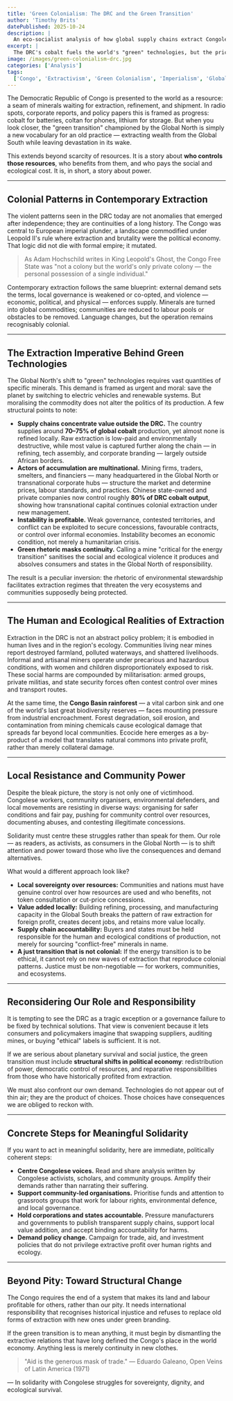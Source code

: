 ```yaml
---
title: 'Green Colonialism: The DRC and the Green Transition'
author: 'Timothy Brits'
datePublished: 2025-10-24
description: |
  An eco-socialist analysis of how global supply chains extract Congolese life and land for the Global North's "green" transition.
excerpt: |
  The DRC's cobalt fuels the world's "green" technologies, but the price is paid by its people and ecosystems. This post traces how colonial extraction survives inside the green transition.
image: /images/green-colonialism-drc.jpg
categories: ['Analysis']
tags:
  ['Congo', 'Extractivism', 'Green Colonialism', 'Imperialism', 'Global South']
---
```


The Democratic Republic of Congo is presented to the world as a resource: a seam of minerals waiting for extraction, refinement, and shipment. In radio spots, corporate reports, and policy papers this is framed as progress: cobalt for batteries, coltan for phones, lithium for storage. But when you look closer, the "green transition" championed by the Global North is simply a new vocabulary for an old practice — extracting wealth from the Global South while leaving devastation in its wake.

This extends beyond scarcity of resources. It is a story about **who controls those resources**, who benefits from them, and who pays the social and ecological cost. It is, in short, a story about power.

---

## Colonial Patterns in Contemporary Extraction

The violent patterns seen in the DRC today are not anomalies that emerged after independence; they are continuities of a long history. The Congo was central to European imperial plunder, a landscape commodified under Leopold II's rule where extraction and brutality were the political economy. That logic did not die with formal empire; it mutated.

> As Adam Hochschild writes in King Leopold's Ghost, the Congo Free State was "not a colony but the world's only private colony — the personal possession of a single individual."

Contemporary extraction follows the same blueprint: external demand sets the terms, local governance is weakened or co-opted, and violence — economic, political, and physical — enforces supply. Minerals are turned into global commodities; communities are reduced to labour pools or obstacles to be removed. Language changes, but the operation remains recognisably colonial.

---

## The Extraction Imperative Behind Green Technologies

The Global North's shift to "green" technologies requires vast quantities of specific minerals. This demand is framed as urgent and moral: save the planet by switching to electric vehicles and renewable systems. But moralising the commodity does not alter the politics of its production. A few structural points to note:

- **Supply chains concentrate value outside the DRC.** The country supplies around **70–75% of global cobalt** production, yet almost none is refined locally. Raw extraction is low-paid and environmentally destructive, while most value is captured further along the chain — in refining, tech assembly, and corporate branding — largely outside African borders.
- **Actors of accumulation are multinational.** Mining firms, traders, smelters, and financiers — many headquartered in the Global North or transnational corporate hubs — structure the market and determine prices, labour standards, and practices. Chinese state-owned and private companies now control roughly **80% of DRC cobalt output**, showing how transnational capital continues colonial extraction under new management.
- **Instability is profitable.** Weak governance, contested territories, and conflict can be exploited to secure concessions, favourable contracts, or control over informal economies. Instability becomes an economic condition, not merely a humanitarian crisis.
- **Green rhetoric masks continuity.** Calling a mine "critical for the energy transition" sanitises the social and ecological violence it produces and absolves consumers and states in the Global North of responsibility.

The result is a peculiar inversion: the rhetoric of environmental stewardship facilitates extraction regimes that threaten the very ecosystems and communities supposedly being protected.

---

## The Human and Ecological Realities of Extraction

Extraction in the DRC is not an abstract policy problem; it is embodied in human lives and in the region's ecology. Communities living near mines report destroyed farmland, polluted waterways, and shattered livelihoods. Informal and artisanal miners operate under precarious and hazardous conditions, with women and children disproportionately exposed to risk. These social harms are compounded by militarisation: armed groups, private militias, and state security forces often contest control over mines and transport routes.

At the same time, the **Congo Basin rainforest** — a vital carbon sink and one of the world's last great biodiversity reserves — faces mounting pressure from industrial encroachment. Forest degradation, soil erosion, and contamination from mining chemicals cause ecological damage that spreads far beyond local communities. Ecocide here emerges as a by-product of a model that translates natural commons into private profit, rather than merely collateral damage.

---

## Local Resistance and Community Power

Despite the bleak picture, the story is not only one of victimhood. Congolese workers, community organisers, environmental defenders, and local movements are resisting in diverse ways: organising for safer conditions and fair pay, pushing for community control over resources, documenting abuses, and contesting illegitimate concessions.

Solidarity must centre these struggles rather than speak for them. Our role — as readers, as activists, as consumers in the Global North — is to shift attention and power toward those who live the consequences and demand alternatives.

What would a different approach look like?

- **Local sovereignty over resources:** Communities and nations must have genuine control over how resources are used and who benefits, not token consultation or cut-price concessions.
- **Value added locally:** Building refining, processing, and manufacturing capacity in the Global South breaks the pattern of raw extraction for foreign profit, creates decent jobs, and retains more value locally.
- **Supply chain accountability:** Buyers and states must be held responsible for the human and ecological conditions of production, not merely for sourcing "conflict-free" minerals in name.
- **A just transition that is not colonial:** If the energy transition is to be ethical, it cannot rely on new waves of extraction that reproduce colonial patterns. Justice must be non-negotiable — for workers, communities, and ecosystems.

---

## Reconsidering Our Role and Responsibility

It is tempting to see the DRC as a tragic exception or a governance failure to be fixed by technical solutions. That view is convenient because it lets consumers and policymakers imagine that swapping suppliers, auditing mines, or buying "ethical" labels is sufficient. It is not.

If we are serious about planetary survival and social justice, the green transition must include **structural shifts in political economy**: redistribution of power, democratic control of resources, and reparative responsibilities from those who have historically profited from extraction.

We must also confront our own demand. Technologies do not appear out of thin air; they are the product of choices. Those choices have consequences we are obliged to reckon with.

---

## Concrete Steps for Meaningful Solidarity

If you want to act in meaningful solidarity, here are immediate, politically coherent steps:

- **Centre Congolese voices.** Read and share analysis written by Congolese activists, scholars, and community groups. Amplify their demands rather than narrating their suffering.
- **Support community-led organisations.** Prioritise funds and attention to grassroots groups that work for labour rights, environmental defence, and local governance.
- **Hold corporations and states accountable.** Pressure manufacturers and governments to publish transparent supply chains, support local value addition, and accept binding accountability for harms.
- **Demand policy change.** Campaign for trade, aid, and investment policies that do not privilege extractive profit over human rights and ecology.

---

## Beyond Pity: Toward Structural Change

The Congo requires the end of a system that makes its land and labour profitable for others, rather than our pity. It needs international responsibility that recognises historical injustice and refuses to replace old forms of extraction with new ones under green branding.

If the green transition is to mean anything, it must begin by dismantling the extractive relations that have long defined the Congo's place in the world economy. Anything less is merely continuity in new clothes.

> "Aid is the generous mask of trade."
> — Eduardo Galeano, Open Veins of Latin America (1971)

— In solidarity with Congolese struggles for sovereignty, dignity, and ecological survival.
